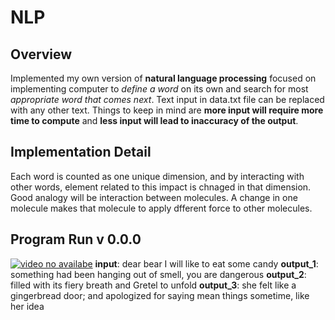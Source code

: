 # NLP
## Overview
Implemented my own version of **natural language processing** focused on implementing computer to _define a word_ on its own and search for most _appropriate word that comes next_. Text input in data.txt file can be replaced with any other text. Things to keep in mind are __more input will require more time to compute__ and __less input will lead to inaccuracy of the output__.
## Implementation Detail
Each word is counted as one unique dimension, and by interacting with other words, element related to this impact is chnaged in that dimension. Good analogy will be interaction between molecules. A change in one molecule makes that molecule to apply dfferent force to other molecules.


## Program Run v 0.0.0
[![video no availabe](https://img.youtube.com/vi/a3yN6CcRDr8/0.jpg)](https://youtu.be/a3yN6CcRDr8)
**input**: dear bear I will like to eat some candy
**output_1**: something had been hanging out of smell, you are dangerous
**output_2**: filled with its fiery breath and Gretel to unfold
**output_3**: she felt like a gingerbread door; and apologized for saying mean things sometime, like her idea
